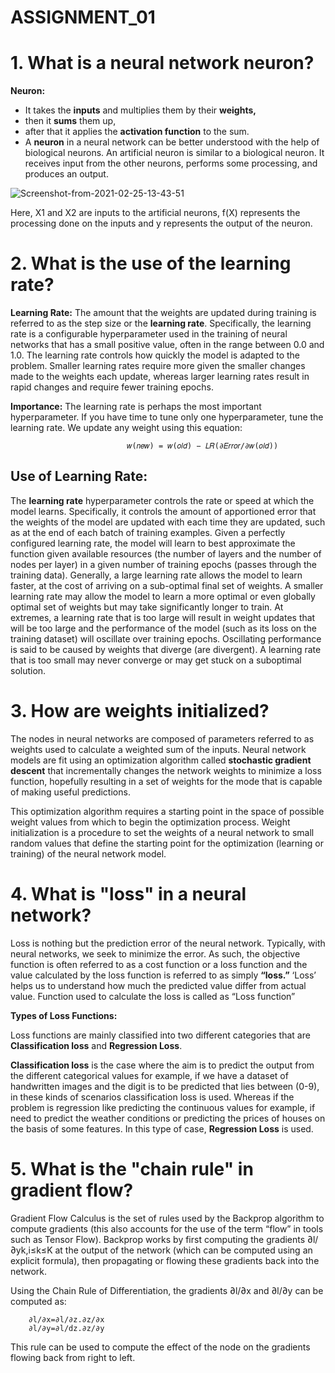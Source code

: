 # ASSIGNMENT_01 # 
# 1. What is a neural network neuron?

**Neuron:**

-  It takes the **inputs** and multiplies them by their **weights,**
-  then it **sums** them up,
-  after that it applies the **activation function** to the sum.
-  A **neuron** in a neural network can be better understood with the help of biological neurons. An artificial neuron is similar to a biological neuron. It receives input from the other neurons, performs some processing, and produces an output.

![Screenshot-from-2021-02-25-13-43-51](https://user-images.githubusercontent.com/42655809/134331764-502107dd-4c88-44e4-9ce5-9a5a5ec17cfc.jpg)



Here, X1 and X2 are inputs to the artificial neurons, f(X) represents the processing done on the inputs and y represents the output of the neuron.


# 2. What is the use of the learning rate?

**Learning Rate:** 
The amount that the weights are updated during training is referred to as the step size or the **learning rate**.
Specifically, the learning rate is a configurable hyperparameter used in the training of neural networks that has a small positive value, often in the range between 0.0 and 1.0.
The learning rate controls how quickly the model is adapted to the problem. Smaller learning rates require more given the smaller changes made to the weights each update, whereas larger learning rates result in rapid changes and require fewer training epochs.

**Importance:**
The learning rate is perhaps the most important hyperparameter. If you have time to tune only one hyperparameter, tune the learning rate.
We update any weight using this equation:

						      𝑤(𝑛𝑒𝑤) = 𝑤(𝑜𝑙𝑑) − 𝐿𝑅(∂𝐸𝑟𝑟𝑜𝑟/∂𝑤(𝑜𝑙𝑑))
              
## Use of Learning Rate:
The **learning rate** hyperparameter controls the rate or speed at which the model learns. 
Specifically, it controls the amount of apportioned error that the weights of the model are updated with each time they are updated, such as at the end of each batch of training examples.
Given a perfectly configured learning rate, the model will learn to best approximate the function given available resources (the number of layers and the number of nodes per layer) in a given number of training epochs (passes through the training data).
Generally, a large learning rate allows the model to learn faster, at the cost of arriving on a sub-optimal final set of weights. A smaller learning rate may allow the model to learn a more optimal or even globally optimal set of weights but may take significantly longer to train.
At extremes, a learning rate that is too large will result in weight updates that will be too large and the performance of the model (such as its loss on the training dataset) will oscillate over training epochs. Oscillating performance is said to be caused by weights that diverge (are divergent). A learning rate that is too small may never converge or may get stuck on a suboptimal solution.

# 3. How are weights initialized?

The nodes in neural networks are composed of parameters referred to as weights used to calculate a weighted sum of the inputs.
Neural network models are fit using an optimization algorithm called **stochastic gradient descent** that incrementally changes the network weights to minimize a loss function, hopefully resulting in a set of weights for the mode that is capable of making useful predictions.

This optimization algorithm requires a starting point in the space of possible weight values from which to begin the optimization process. Weight initialization is a procedure to set the weights of a neural network to small random values that define the starting point for the optimization (learning or training) of the neural network model.

# 4. What is "loss" in a neural network?

Loss is nothing but the prediction error of the neural network.
Typically, with neural networks, we seek to minimize the error. As such, the objective function is often referred to as a cost function or a loss function and the value calculated by the loss function is referred to as simply **“loss.”**
‘Loss’ helps us to understand how much the predicted value differ from actual value.
Function used to calculate the loss is called as “Loss function”

**Types of Loss Functions:** 

Loss functions are mainly classified into two different categories that are **Classification loss** and **Regression Loss**. 

**Classification loss** is the case where the aim is to predict the output from the different categorical values for example, if we have a dataset of handwritten images and the digit is to be predicted that lies between (0-9), in these kinds of scenarios classification loss is used.
Whereas if the problem is regression like predicting the continuous values for example, if need to predict the weather conditions or predicting the prices of houses on the basis of some features. In this type of case, **Regression Loss** is used. 

# 5. What is the "chain rule" in gradient flow?
Gradient Flow Calculus is the set of rules used by the Backprop algorithm to compute gradients (this also accounts for the use of the term “flow” in tools such as Tensor Flow). Backprop works by first computing the gradients ∂l/∂yk,i≤k≤K at the output of the network (which can be computed using an explicit formula), then propagating or flowing these gradients back into the network.

Using the Chain Rule of Differentiation, the gradients ∂l/∂x and ∂l/∂y can be computed as:

		∂l/∂x=∂l/∂z.∂z/∂x
		∂l/∂y=∂l/dz.∂z/∂y

This rule can be used to compute the effect of the node on the gradients flowing back from right to left. 

